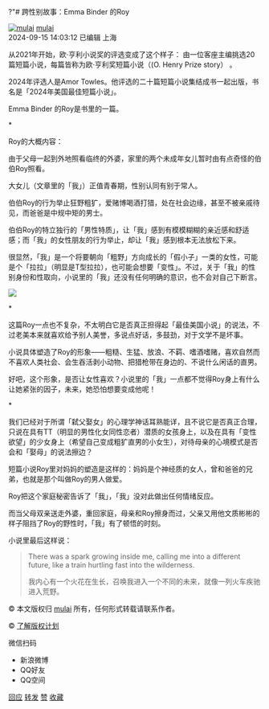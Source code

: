 ?"# 跨性别故事：Emma Binder 的Roy

[![mulai](https://img2.doubanio.com/icon/u1815233-331.jpg)](https://www.douban.com/people/bluerulai/) [mulai](https://www.douban.com/people/bluerulai/)  
2024-09-15 14:03:12 已编辑 上海

从2021年开始，欧·亨利小说奖的评选变成了这个样子： 由一位客座主编挑选20篇短篇小说，每篇皆称为欧‧亨利奖短篇小说（(O. Henry Prize story） 。

2024年评选人是Amor Towles。他评选的二十篇短篇小说集结成书一起出版，书名是「2024年美国最佳短篇小说」。

Emma Binder 的Roy是书里的一篇。

\*

Roy的大概内容：

由于父母一起到外地照看临终的外婆，家里的两个未成年女儿暂时由有点奇怪的伯伯Roy照看。

大女儿（文章里的「我」）正值青春期，性别认同有别于常人。

伯伯Roy的行为举止狂野粗犷，爱赌博喝酒打猎，处在社会边缘，甚至不被亲戚待见，而爸爸是中规中矩的男士。

伯伯Roy的特立独行的「男性特质」，让「我」感到有模模糊糊的亲近感和舒适感；而「我」的女性朋友的行为举止，却让「我」感到根本无法放松下来。

很显然，「我」是一个将要朝向「粗野」方向成长的「假小子」一类的女性，可能是个「拉拉」（明显是T型拉拉），也可能会想要「变性」。不过，关于「我」的性别身份和性取向，小说里的「我」还没有任何明确的意识，也不会对自己下断言。

![](https://img9.doubanio.com/view/note/l/public/p99081046.webp)

\*

这篇Roy一点也不复杂，不太明白它是否真正担得起「最佳美国小说」的说法，不过老美本来就喜欢给予别人美誉，多说点好话，多鼓劲，对于文学不是坏事。

小说具体塑造了Roy的形象——粗糙、生猛、放浪、不羁、嗜酒嗜赌，喜欢自然而不喜欢人类社会、会生吞活剥小动物、把猎枪带在身边的、不说什么闲话的直男。

好吧，这个形象，是否让女性喜欢？小说里的「我」一点都不觉得Roy身上有什么让她紧张的因子，未来，她恐怕想要变成他呢！

\*

我们已经对于所谓「弑父娶女」的心理学神话耳熟能详，且不说它是否真正合理，只说在具有TT（明显的男性化女同性恋者）潜质的女孩身上，以及在具有「变性欲望」的少女身上（希望自己变成粗犷直男的小女生），对待母亲的心境模式是否会和「娶母」的说法擦边？

短篇小说Roy里对妈妈的塑造是这样的：妈妈是个神经质的女人，曾和爸爸的兄弟，也就是那个叫做Roy的男人做爱。

Roy把这个家庭秘密告诉了「我」，「我」没对此做出任何情绪反应。

而当父母双亲送走外婆，重回家庭，母亲和Roy擦身而过，父亲又用他文质彬彬的样子阻挡了Roy的野性时，「我」有了顿悟的时刻。

小说里最后这样说：

> There was a spark growing inside me, calling me into a different future, like a train hurtling fast into the wilderness.
> 
> 我内心有一个火花在生长，召唤我进入一个不同的未来，就像一列火车疾驰进入荒野。

© 本文版权归 [mulai](https://www.douban.com/people/bluerulai/) 所有，任何形式转载请联系作者。

© [了解版权计划](https://help.douban.com/diary?app=main#t2-qs)

微信扫码

- 新浪微博
- QQ好友
- QQ空间

[回应](https://www.douban.com/note/866054333/#sep) [转发](https://www.douban.com/note/866054333/?type=rec#sep) [赞](https://www.douban.com/note/866054333/?type=like#sep) [收藏](https://www.douban.com/note/866054333/?type=collect#sep)